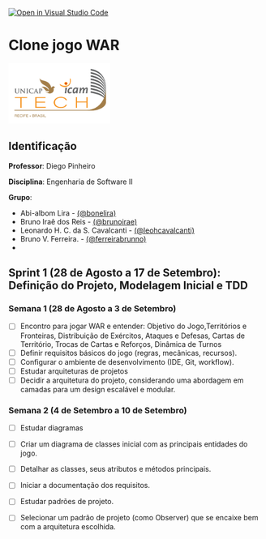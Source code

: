 [![Open in Visual Studio Code](https://classroom.github.com/assets/open-in-vscode-718a45dd9cf7e7f842a935f5ebbe5719a5e09af4491e668f4dbf3b35d5cca122.svg)](https://classroom.github.com/online_ide?assignment_repo_id=11586913&assignment_repo_type=AssignmentRepo)
# Clone jogo WAR
<img src="assets/images/Unicap_Icam_Tech-01.png" alt="drawing" width="200"/>

## Identificação
**Professor**: Diego Pinheiro

**Disciplina**: Engenharia de Software II

**Grupo**: 
* Abi-albom Lira - [(@bonelira)](https://github.com/bonelira)
* Bruno Iraê dos Reis - [(@brunoirae)](https://github.com/BrunoIrae)
* Leonardo H. C. da S. Cavalcanti - [(@leohcavalcanti)](https://github.com/leohcavalcanti)
* Bruno V. Ferreira. - [(@ferreirabrunno)](https://github.com/ferreirabrunno)
*

## Sprint 1 (28 de Agosto a 17 de Setembro): Definição do Projeto, Modelagem Inicial e TDD

### Semana 1 (28 de Agosto a 3 de Setembro)
- [ ] Encontro para jogar WAR e entender: Objetivo do Jogo,Territórios e Fronteiras, Distribuição de Exércitos, Ataques e Defesas, Cartas de Território, Trocas de Cartas e Reforços, Dinâmica de Turnos 
- [ ] Definir requisitos básicos do jogo (regras, mecânicas, recursos).
- [ ] Configurar o ambiente de desenvolvimento (IDE, Git, workflow).
- [ ] Estudar arquiteturas de projetos
- [ ] Decidir a arquitetura do projeto, considerando uma abordagem em camadas para um design escalável e modular.

### Semana 2 (4 de Setembro a 10 de Setembro)
- [ ] Estudar diagramas
- [ ] Criar um diagrama de classes inicial com as principais entidades do jogo.
- [ ] Detalhar as classes, seus atributos e métodos principais.
- [ ] Iniciar a documentação dos requisitos.
- [ ] Estudar padrões de projeto.
- [ ] Selecionar um padrão de projeto (como Observer) que se encaixe bem com a arquitetura escolhida.



